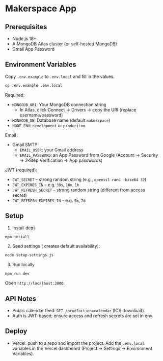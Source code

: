 # Makerspace App

## Prerequisites
- Node.js 18+
- A MongoDB Atlas cluster (or self-hosted MongoDB)
- Gmail App Password 

## Environment Variables
Copy `.env.example` to `.env.local` and fill in the values.

```bash
cp .env.example .env.local
```

Required:
- `MONGODB_URI`: Your MongoDB connection string
  - In Atlas, click Connect → Drivers → copy the URI (replace username/password)
- `MONGODB_DB`: Database name (default `makerspace`)
- `NODE_ENV`: `development` or `production`

Email :
- Gmail SMTP
  - `EMAIL_USER`: your Gmail address
  - `EMAIL_PASSWORD`: an App Password from Google (Account → Security → 2‑Step Verification → App passwords)


JWT (required):
- `JWT_SECRET` – strong random string (e.g., `openssl rand -base64 32`)
- `JWT_EXPIRES_IN` – e.g. `30s`, `10m`, `1h`
- `JWT_REFRESH_SECRET` – strong random string (different from access secret)
- `JWT_REFRESH_EXPIRES_IN` – e.g. `5m`, `7d`

## Setup
1. Install deps
```bash
npm install
```
2. Seed settings ( creates default availability):
```bash
node setup-settings.js
```
3. Run locally
```bash
npm run dev
```
Open `http://localhost:3000`.

## API Notes
- Public calendar feed: `GET /prod?action=calendar` (ICS download)
- Auth is JWT-based; ensure access and refresh secrets are set in env.

## Deploy
- Vercel: push to a repo and import the project. Add the `.env.local` variables in the Vercel dashboard (Project → Settings → Environment Variables).



